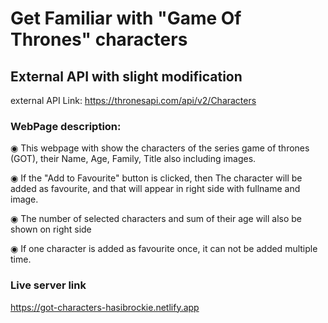 # Get Familiar with "Game Of Thrones" characters


## External API with slight modification

external API Link: https://thronesapi.com/api/v2/Characters

### WebPage description:
 ◉ This webpage with show the characters of the series game of thrones (GOT), their Name, Age, Family, Title also including images.

 ◉ If the "Add to Favourite" button is clicked, then The character will be added as favourite, and that will appear in right side with fullname and image.

 ◉ The number of selected characters and sum of their age will also be shown on right side
 
 ◉ If one character is added as favourite once, it can not be added multiple time. 


 ### Live server link
 https://got-characters-hasibrockie.netlify.app 

